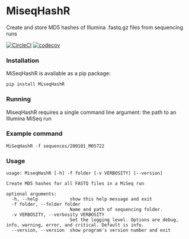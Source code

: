 # MiseqHashR
Create and store MD5 hashes of Illumina .fastq.gz files from sequencing runs

[![CircleCI](https://dl.circleci.com/status-badge/img/gh/OLC-Bioinformatics/MiseqHashR/tree/main.svg?style=svg)](https://dl.circleci.com/status-badge/redirect/gh/OLC-Bioinformatics/MiseqHashR/tree/main)
[![codecov](https://codecov.io/gh/OLC-Bioinformatics/MiseqHashR/branch/main/graph/badge.svg?token=WPYYBU8C6P)](https://codecov.io/gh/OLC-Bioinformatics/MiseqHashR)

### Installation

MiSeqHashR is available as a pip package:

`pip install MiseqHashR`

### Running

MiseqHashR requires a single command line argument: the path to an Illumina MiSeq run

### Example command

`MiSeqHashR -f sequences/200101_M05722`

### Usage

```
usage: MiseqHashR [-h] -f folder [-v VERBOSITY] [--version]

Create MD5 hashes for all FASTQ files in a MiSeq run

optional arguments:
  -h, --help            show this help message and exit
  -f folder, --folder folder
                        Name and path of sequencing folder.
  -v VERBOSITY, --verbosity VERBOSITY
                        Set the logging level. Options are debug, info, warning, error, and critical. Default is info.
  --version, --version  show program's version number and exit
  ```
